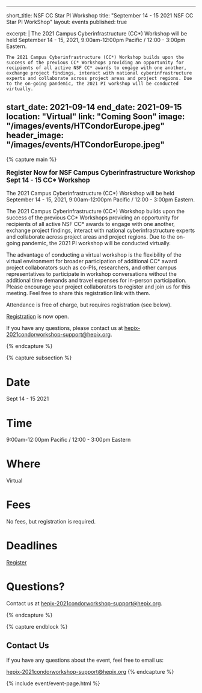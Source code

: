 
---
short_title: NSF CC Star PI Workshop 
title: "September 14 - 15 2021 NSF CC Star PI WorkShop"
layout: events
published: true

excerpt: |
   The 2021 Campus Cyberinfrastructure (CC*) Workshop will be held September 14 - 15, 2021, 9:00am-12:00pm Pacific / 12:00 - 3:00pm Eastern.
    
    The 2021 Campus Cyberinfrastructure (CC*) Workshop builds upon the success of the previous CC* Workshops providing an opportunity for recipients of all active NSF CC* awards to engage with one another, exchange project findings, interact with national cyberinfrastructure experts and collaborate across project areas and project regions. Due to the on-going pandemic, the 2021 PI workshop will be conducted virtually.  

   
start_date: 2021-09-14
end_date: 2021-09-15
location: "Virtual"
link: "Coming Soon"
image: "/images/events/HTCondorEurope.jpeg"
header_image: "/images/events/HTCondorEurope.jpeg"
---

{% capture main %}

<p style="font-size: larger; font-weight: bold;">Register Now for NSF Campus Cyberinfrastructure Workshop Sept 14 - 15 CC* Workshop</p>


The 2021 Campus Cyberinfrastructure (CC*) Workshop will be held September 14 - 15, 2021, 9:00am-12:00pm Pacific / 12:00 - 3:00pm Eastern.
    
The 2021 Campus Cyberinfrastructure (CC*) Workshop builds upon the success of the previous CC* Workshops providing an opportunity for recipients of all active NSF CC* awards to engage with one another, exchange project findings, interact with national cyberinfrastructure experts and collaborate across project areas and project regions. Due to the on-going pandemic, the 2021 PI workshop will be conducted virtually.  


The advantage of conducting a virtual workshop is the flexibility of the virtual environment for broader participation of additional CC* award project collaborators such as co-PIs, researchers, and other campus representatives to participate in workshop conversations without the additional time demands and travel expenses for in-person participation.   Please encourage your project collaborators to register and join us for this meeting.  Feel free to share this registration link with them.     
   
Attendance is free of charge, but requires registration (see below).

[Registration](https://docs.google.com/forms/d/e/1FAIpQLSeD0PnPEyfn_h-TPlaV4PyqUate9M-fI_ykxBaLCNISo6Kcaw/viewform) is now open. 

If you have any questions, please contact us at <hepix-2021condorworkshop-support@hepix.org>.


{% endcapture %}


{% capture subsection %}
# Date

Sept 14 - 15 2021

# Time

9:00am-12:00pm Pacific / 12:00 - 3:00pm Eastern

 
# Where

Virtual 


# Fees

No fees, but registration is required.

# Deadlines
[Register](https://docs.google.com/forms/d/e/1FAIpQLSeD0PnPEyfn_h-TPlaV4PyqUate9M-fI_ykxBaLCNISo6Kcaw/viewform) 


# Questions?

Contact us at <hepix-2021condorworkshop-support@hepix.org>. 

{% endcapture %}

{% capture endblock %}
## Contact Us


If you have any questions about the event, feel free to email us:

<hepix-2021condorworkshop-support@hepix.org>
{% endcapture %}

{% include event/event-page.html %}





